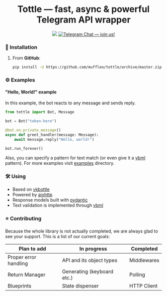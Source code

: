 <h1 align="center">Tottle — fast, async & powerful Telegram API wrapper</h1>

<p align="center">
    <img src="https://img.shields.io/github/license/muffleo/tottle">
    <a href="https://t.me/joinchat/S_jqPkv4GVNEb4Z70MI6vQ">
        <img src="https://img.shields.io/badge/Telegram%20Chat-join-informational" alt="Telegram Chat — join us!">
    </a>
</p>


### 🔗 Installation
1) From **GitHub**:
    ```sh
   pip install -U https://github.com/muffleo/tottle/archive/master.zip
   ```
   
### ⚙ Examples
#### "Hello, World!" example
In this example, the bot reacts to any message and sends reply.
```python
from tottle import Bot, Message

bot = Bot("token-here")

@bot.on.private_message()
async def greet_handler(message: Message):
    await message.reply("Hello, world!")

bot.run_forever()
```
Also, you can specify a pattern for text match (or even give it a [vbml](https://github.com/tesseradecade/vbml) pattern). For more examples visit [examples](./examples) directory.

### 🛠 Using
 - Based on [vkbottle](https://github.com/timoniq/vkbottle)
 - Powered by [aiohttp](https://github.com/aio-libs/aiohttp)
 - Response models built with [pydantic](https://github.com/samuelcolvin/pydantic)
 - Text validation is implemented through [vbml](https://github.com/tesseradecade/vbml)

### ⭐ Contributing
Because the whole library is not actually completed, we are always glad to see your support. This is a list of our current goals:

| Plan to add           | In progress                | Completed                  |
|-----------------------|----------------------------|----------------------------|
| Proper error handling | API and its object types   | Middlewares                |
| Return Manager        | Generating (keyboard etc.) | Polling                    |
| Blueprints            | State dispenser            | HTTP Client                |